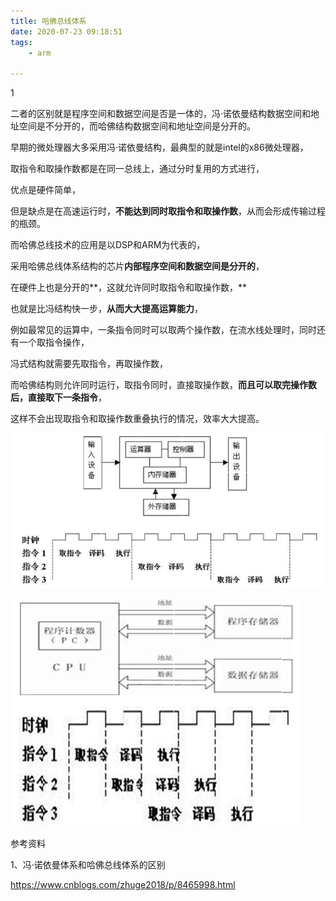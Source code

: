 ```yaml
---
title: 哈佛总线体系
date: 2020-07-23 09:18:51
tags:
	- arm

---
```


1

二者的区别就是程序空间和数据空间是否是一体的，冯·诺依曼结构数据空间和地址空间是不分开的，而哈佛结构数据空间和地址空间是分开的。

早期的微处理器大多采用冯·诺依曼结构，最典型的就是intel的x86微处理器，

取指令和取操作数都是在同一总线上，通过分时复用的方式进行，

优点是硬件简单，

但是缺点是在高速运行时，**不能达到同时取指令和取操作数**，从而会形成传输过程的瓶颈。

而哈佛总线技术的应用是以DSP和ARM为代表的，

采用哈佛总线体系结构的芯片**内部程序空间和数据空间是分开的**，

在硬件上也是分开的**，这就允许同时取指令和取操作数，**

也就是比冯结构快一步，**从而大大提高运算能力**，

例如最常见的运算中，一条指令同时可以取两个操作数，在流水线处理时，同时还有一个取指令操作，

冯式结构就需要先取指令，再取操作数，

而哈佛结构则允许同时运行，取指令同时，直接取操作数，**而且可以取完操作数后，直接取下一条指令**，

这样不会出现取指令和取操作数重叠执行的情况，效率大大提高。



![img](../images/random_name/1330909-20180224152736835-1756157584.png)



![img](../images/random_name/1330909-20180224152807954-1411215048.png)

参考资料

1、冯·诺依曼体系和哈佛总线体系的区别

https://www.cnblogs.com/zhuge2018/p/8465998.html